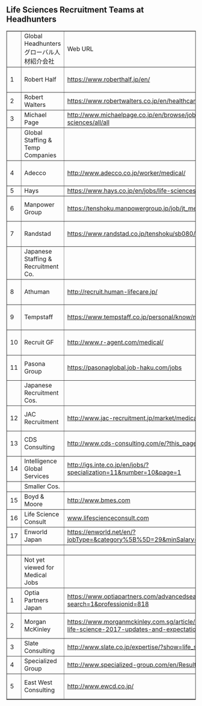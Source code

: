## Life Sciences Recruitment Teams at Headhunters
<table dir="ltr" border="1" cellspacing="0" cellpadding="0">
  <colgroup>
    <col width="134">
    <col width="291">
    <col width="374">
    <col width="186">
  </colgroup>
  <tbody>
    <tr>
      <td>&nbsp;</td>
      <td data-sheets-value="{&quot;1&quot;:2,&quot;2&quot;:&quot;Global Headhunters  \u30b0\u30ed\u30fc\u30d0\u30eb\u4eba\u6750\u7d39\u4ecb\u4f1a\u793e&quot;}">Global Headhunters グローバル人材紹介会社</td>
      <td data-sheets-value="{&quot;1&quot;:2,&quot;2&quot;:&quot;Web URL&quot;}">Web URL</td>
      <td data-sheets-value="{&quot;1&quot;:2,&quot;2&quot;:&quot;Healthcare &amp; Life Sciences&quot;}">Healthcare &amp; Life Sciences</td>
    </tr>
    <tr>
      <td data-sheets-value="{&quot;1&quot;:3,&quot;3&quot;:1}">1</td>
      <td data-sheets-value="{&quot;1&quot;:2,&quot;2&quot;:&quot;Robert Half&quot;}">Robert Half</td>
      <td data-sheets-value="{&quot;1&quot;:2,&quot;2&quot;:&quot;https://www.roberthalf.jp/en/&quot;}">
        <a class="in-cell-link" href="https://www.roberthalf.jp/en/" target="_blank" rel="noopener noreferrer">https://www.roberthalf.jp/en/</a>
      </td>
      <td data-sheets-value="{&quot;1&quot;:2,&quot;2&quot;:&quot;Not a specialty field&quot;}">Not a specialty field</td>
    </tr>
    <tr>
      <td data-sheets-value="{&quot;1&quot;:3,&quot;3&quot;:2}">2</td>
      <td data-sheets-value="{&quot;1&quot;:2,&quot;2&quot;:&quot;Robert Walters&quot;}">Robert Walters</td>
      <td data-sheets-value="{&quot;1&quot;:2,&quot;2&quot;:&quot;https://www.robertwalters.co.jp/en/healthcare.html&quot;}">
        <a class="in-cell-link" href="https://www.robertwalters.co.jp/en/healthcare.html" target="_blank" rel="noopener noreferrer">https://www.robertwalters.co.jp/en/healthcare.html</a>
      </td>
      <td data-sheets-value="{&quot;1&quot;:2,&quot;2&quot;:&quot;Jobs Listed&quot;}">Jobs Listed</td>
    </tr>
    <tr>
      <td data-sheets-value="{&quot;1&quot;:3,&quot;3&quot;:3}">3</td>
      <td data-sheets-value="{&quot;1&quot;:2,&quot;2&quot;:&quot;Michael Page&quot;}">Michael Page</td>
      <td data-sheets-value="{&quot;1&quot;:2,&quot;2&quot;:&quot;http://www.michaelpage.co.jp/en/browse/jobs/life-sciences/all/all&quot;}">
        <a class="in-cell-link" href="http://www.michaelpage.co.jp/en/browse/jobs/life-sciences/all/all" target="_blank" rel="noopener noreferrer">http://www.michaelpage.co.jp/en/browse/jobs/life-sciences/all/all</a>
      </td>
      <td data-sheets-value="{&quot;1&quot;:2,&quot;2&quot;:&quot;Jobs Listed&quot;}">Jobs Listed</td>
    </tr>
    <tr>
      <td>&nbsp;</td>
      <td data-sheets-value="{&quot;1&quot;:2,&quot;2&quot;:&quot;Global Staffing &amp; Temp Companies&quot;}">Global Staffing &amp; Temp Companies</td>
      <td>&nbsp;</td>
      <td>&nbsp;</td>
    </tr>
    <tr>
      <td data-sheets-value="{&quot;1&quot;:3,&quot;3&quot;:4}">4</td>
      <td data-sheets-value="{&quot;1&quot;:2,&quot;2&quot;:&quot;Adecco&quot;}">Adecco</td>
      <td data-sheets-value="{&quot;1&quot;:2,&quot;2&quot;:&quot;http://www.adecco.co.jp/worker/medical/&quot;}">
        <a class="in-cell-link" href="http://www.adecco.co.jp/worker/medical/" target="_blank" rel="noopener noreferrer">http://www.adecco.co.jp/worker/medical/</a>
      </td>
      <td data-sheets-value="{&quot;1&quot;:2,&quot;2&quot;:&quot;Jobs in Japanese only&quot;}">Jobs in Japanese only</td>
    </tr>
    <tr>
      <td data-sheets-value="{&quot;1&quot;:3,&quot;3&quot;:5}">5</td>
      <td data-sheets-value="{&quot;1&quot;:2,&quot;2&quot;:&quot;Hays&quot;}">Hays</td>
      <td data-sheets-value="{&quot;1&quot;:2,&quot;2&quot;:&quot;https://www.hays.co.jp/en/jobs/life-sciences-jobs/&quot;}">
        <a class="in-cell-link" href="https://www.hays.co.jp/en/jobs/life-sciences-jobs/" target="_blank" rel="noopener noreferrer">https://www.hays.co.jp/en/jobs/life-sciences-jobs/</a>
      </td>
      <td data-sheets-value="{&quot;1&quot;:2,&quot;2&quot;:&quot;Jobs Listed&quot;}">Jobs Listed</td>
    </tr>
    <tr>
      <td data-sheets-value="{&quot;1&quot;:3,&quot;3&quot;:6}">6</td>
      <td data-sheets-value="{&quot;1&quot;:2,&quot;2&quot;:&quot;Manpower Group&quot;}">Manpower Group</td>
      <td data-sheets-value="{&quot;1&quot;:2,&quot;2&quot;:&quot;https://tenshoku.manpowergroup.jp/job/jt_medical_welfare&quot;}">
        <a class="in-cell-link" href="https://tenshoku.manpowergroup.jp/job/jt_medical_welfare" target="_blank" rel="noopener noreferrer">https://tenshoku.manpowergroup.jp/job/jt_medical_welfare</a>
      </td>
      <td data-sheets-value="{&quot;1&quot;:2,&quot;2&quot;:&quot;Jobs in Japanese only&quot;}">Jobs in Japanese only</td>
    </tr>
    <tr>
      <td data-sheets-value="{&quot;1&quot;:3,&quot;3&quot;:7}">7</td>
      <td data-sheets-value="{&quot;1&quot;:2,&quot;2&quot;:&quot;Randstad&quot;}">Randstad</td>
      <td data-sheets-value="{&quot;1&quot;:2,&quot;2&quot;:&quot;https://www.randstad.co.jp/tenshoku/sb080/&quot;}">
        <a class="in-cell-link" href="https://www.randstad.co.jp/tenshoku/sb080/" target="_blank" rel="noopener noreferrer">https://www.randstad.co.jp/tenshoku/sb080/</a>
      </td>
      <td data-sheets-value="{&quot;1&quot;:2,&quot;2&quot;:&quot;Jobs in Japanese only&quot;}">Jobs in Japanese only</td>
    </tr>
    <tr>
      <td>&nbsp;</td>
      <td data-sheets-value="{&quot;1&quot;:2,&quot;2&quot;:&quot;Japanese Staffing &amp; Recruitment Co.&quot;}">Japanese Staffing &amp; Recruitment Co.</td>
      <td>&nbsp;</td>
      <td>&nbsp;</td>
    </tr>
    <tr>
      <td data-sheets-value="{&quot;1&quot;:3,&quot;3&quot;:8}">8</td>
      <td data-sheets-value="{&quot;1&quot;:2,&quot;2&quot;:&quot;Athuman&quot;}">Athuman</td>
      <td data-sheets-value="{&quot;1&quot;:2,&quot;2&quot;:&quot;http://recruit.human-lifecare.jp/&quot;}">
        <a class="in-cell-link" href="http://recruit.human-lifecare.jp/" target="_blank" rel="noopener noreferrer">http://recruit.human-lifecare.jp/</a>
      </td>
      <td data-sheets-value="{&quot;1&quot;:2,&quot;2&quot;:&quot;English site is Daijob.com&quot;}">English site is Daijob.com</td>
    </tr>
    <tr>
      <td data-sheets-value="{&quot;1&quot;:3,&quot;3&quot;:9}">9</td>
      <td data-sheets-value="{&quot;1&quot;:2,&quot;2&quot;:&quot;Tempstaff&quot;}">Tempstaff</td>
      <td data-sheets-value="{&quot;1&quot;:2,&quot;2&quot;:&quot;https://www.tempstaff.co.jp/personal/know/medical/&quot;}">
        <a class="in-cell-link" href="https://www.tempstaff.co.jp/personal/know/medical/" target="_blank" rel="noopener noreferrer">https://www.tempstaff.co.jp/personal/know/medical/</a>
      </td>
      <td data-sheets-value="{&quot;1&quot;:2,&quot;2&quot;:&quot;Jobs in Japanese only&quot;}">Jobs in Japanese only</td>
    </tr>
    <tr>
      <td data-sheets-value="{&quot;1&quot;:3,&quot;3&quot;:10}">10</td>
      <td data-sheets-value="{&quot;1&quot;:2,&quot;2&quot;:&quot;Recruit GF&quot;}">Recruit GF</td>
      <td data-sheets-value="{&quot;1&quot;:2,&quot;2&quot;:&quot;http://www.r-agent.com/medical/&quot;}">
        <a class="in-cell-link" href="http://www.r-agent.com/medical/" target="_blank" rel="noopener noreferrer">http://www.r-agent.com/medical/</a>
      </td>
      <td data-sheets-value="{&quot;1&quot;:2,&quot;2&quot;:&quot;Jobs in Japanese only&quot;}">Jobs in Japanese only</td>
    </tr>
    <tr>
      <td data-sheets-value="{&quot;1&quot;:3,&quot;3&quot;:11}">11</td>
      <td data-sheets-value="{&quot;1&quot;:2,&quot;2&quot;:&quot;Pasona Group&quot;}">Pasona Group</td>
      <td data-sheets-value="{&quot;1&quot;:2,&quot;2&quot;:&quot;https://pasonaglobal.job-haku.com/jobs&quot;}">
        <a class="in-cell-link" href="https://pasonaglobal.job-haku.com/jobs" target="_blank" rel="noopener noreferrer">https://pasonaglobal.job-haku.com/jobs</a>
      </td>
      <td data-sheets-value="{&quot;1&quot;:2,&quot;2&quot;:&quot;Jobs in Japanese only&quot;}">Jobs in Japanese only</td>
    </tr>
    <tr>
      <td>&nbsp;</td>
      <td data-sheets-value="{&quot;1&quot;:2,&quot;2&quot;:&quot;Japanese Recruitment Cos.&quot;}">Japanese Recruitment Cos.</td>
      <td>&nbsp;</td>
      <td>&nbsp;</td>
    </tr>
    <tr>
      <td data-sheets-value="{&quot;1&quot;:3,&quot;3&quot;:12}">12</td>
      <td data-sheets-value="{&quot;1&quot;:2,&quot;2&quot;:&quot;JAC Recruitment&quot;}">JAC Recruitment</td>
      <td data-sheets-value="{&quot;1&quot;:2,&quot;2&quot;:&quot;http://www.jac-recruitment.jp/market/medical/&quot;}">
        <a class="in-cell-link" href="http://www.jac-recruitment.jp/market/medical/" target="_blank" rel="noopener noreferrer">http://www.jac-recruitment.jp/market/medical/</a>
      </td>
      <td data-sheets-value="{&quot;1&quot;:2,&quot;2&quot;:&quot;English site is careercross&quot;}">English site is careercross</td>
    </tr>
    <tr>
      <td data-sheets-value="{&quot;1&quot;:3,&quot;3&quot;:13}">13</td>
      <td data-sheets-value="{&quot;1&quot;:2,&quot;2&quot;:&quot;CDS Consulting&quot;}">CDS Consulting</td>
      <td data-sheets-value="{&quot;1&quot;:2,&quot;2&quot;:&quot;http://www.cds-consulting.com/e/?this_page=1335382070&quot;}">
        <a class="in-cell-link" href="http://www.cds-consulting.com/e/?this_page=1335382070" target="_blank" rel="noopener noreferrer">http://www.cds-consulting.com/e/?this_page=1335382070</a>
      </td>
      <td data-sheets-value="{&quot;1&quot;:2,&quot;2&quot;:&quot;Contact the Healthcare team&quot;}">Contact the Healthcare team</td>
    </tr>
    <tr>
      <td data-sheets-value="{&quot;1&quot;:3,&quot;3&quot;:14}">14</td>
      <td data-sheets-value="{&quot;1&quot;:2,&quot;2&quot;:&quot;Intelligence Global Services&quot;}">Intelligence Global Services</td>
      <td data-sheets-value="{&quot;1&quot;:2,&quot;2&quot;:&quot;http://igs.inte.co.jp/en/jobs/?specialization=11&amp;number=10&amp;page=1&quot;}">
        <a class="in-cell-link" href="http://igs.inte.co.jp/en/jobs/?specialization=11&amp;number=10&amp;page=1" target="_blank" rel="noopener noreferrer">http://igs.inte.co.jp/en/jobs/?specialization=11&amp;number=10&amp;page=1</a>
      </td>
      <td data-sheets-value="{&quot;1&quot;:2,&quot;2&quot;:&quot;Jobs Listed&quot;}">Jobs Listed</td>
    </tr>
    <tr>
      <td>&nbsp;</td>
      <td data-sheets-value="{&quot;1&quot;:2,&quot;2&quot;:&quot;Smaller Cos.&quot;}">Smaller Cos.</td>
      <td>&nbsp;</td>
      <td>&nbsp;</td>
    </tr>
    <tr>
      <td data-sheets-value="{&quot;1&quot;:3,&quot;3&quot;:15}">15</td>
      <td data-sheets-value="{&quot;1&quot;:2,&quot;2&quot;:&quot;Boyd &amp; Moore &quot;}">Boyd &amp; Moore</td>
      <td data-sheets-value="{&quot;1&quot;:2,&quot;2&quot;:&quot;http://www.bmes.com&quot;}">
        <a class="in-cell-link" href="http://www.bmes.com" target="_blank" rel="noopener noreferrer">http://www.bmes.com</a>
      </td>
      <td>&nbsp;</td>
    </tr>
    <tr>
      <td data-sheets-value="{&quot;1&quot;:3,&quot;3&quot;:16}">16</td>
      <td data-sheets-value="{&quot;1&quot;:2,&quot;2&quot;:&quot;Life Science Consult&quot;}">Life Science Consult</td>
      <td data-sheets-value="{&quot;1&quot;:2,&quot;2&quot;:&quot;www.lifescienceconsult.com&quot;}">
        <a class="in-cell-link" href="http://www.lifescienceconsult.com" target="_blank" rel="noopener noreferrer">www.lifescienceconsult.com</a>
      </td>
      <td>&nbsp;</td>
    </tr>
    <tr>
      <td data-sheets-value="{&quot;1&quot;:3,&quot;3&quot;:17}">17</td>
      <td data-sheets-value="{&quot;1&quot;:2,&quot;2&quot;:&quot;Enworld Japan&quot;}">Enworld Japan</td>
      <td data-sheets-value="{&quot;1&quot;:2,&quot;2&quot;:&quot;https://enworld.net/en/?jobType=&amp;category%5B%5D=29&amp;minSalary=&amp;maxSalary=&amp;s=&quot;}">
        <a class="in-cell-link" href="https://enworld.net/en/?jobType=&amp;category%5B%5D=29&amp;minSalary=&amp;maxSalary=&amp;s=" target="_blank" rel="noopener noreferrer">https://enworld.net/en/?jobType=&amp;category%5B%5D=29&amp;minSalary=&amp;maxSalary=&amp;s=</a>
      </td>
      <td>&nbsp;</td>
    </tr>
    <tr>
      <td>&nbsp;</td>
      <td>&nbsp;</td>
      <td>&nbsp;</td>
      <td>&nbsp;</td>
    </tr>
    <tr>
      <td>&nbsp;</td>
      <td data-sheets-value="{&quot;1&quot;:2,&quot;2&quot;:&quot;Not yet viewed for Medical Jobs&quot;}">Not yet viewed for Medical Jobs</td>
      <td>&nbsp;</td>
      <td>&nbsp;</td>
    </tr>
    <tr>
      <td data-sheets-value="{&quot;1&quot;:3,&quot;3&quot;:1}" data-sheets-formula="=1+R[12]C[0]">1</td>
      <td data-sheets-value="{&quot;1&quot;:2,&quot;2&quot;:&quot;Optia Partners Japan&quot;}">Optia Partners Japan</td>
      <td data-sheets-value="{&quot;1&quot;:2,&quot;2&quot;:&quot;https://www.optiapartners.com/advancedsearch.aspx?search=1&amp;professionid=818&quot;}">
        <a class="in-cell-link" href="https://www.optiapartners.com/advancedsearch.aspx?search=1&amp;professionid=818" target="_blank" rel="noopener noreferrer">https://www.optiapartners.com/advancedsearch.aspx?search=1&amp;professionid=818</a>
      </td>
      <td data-sheets-value="{&quot;1&quot;:2,&quot;2&quot;:&quot;Medical Devices&quot;}">Medical Devices</td>
    </tr>
    <tr>
      <td data-sheets-value="{&quot;1&quot;:3,&quot;3&quot;:2}">2</td>
      <td data-sheets-value="{&quot;1&quot;:2,&quot;2&quot;:&quot;Morgan McKinley &quot;}">Morgan McKinley</td>
      <td data-sheets-value="{&quot;1&quot;:2,&quot;2&quot;:&quot;https://www.morganmckinley.com.sg/article/medical-and-life-science-2017-updates-and-expectations&quot;}">
        <a class="in-cell-link" href="https://www.morganmckinley.com.sg/article/medical-and-life-science-2017-updates-and-expectations" target="_blank" rel="noopener noreferrer">https://www.morganmckinley.com.sg/article/medical-and-life-science-2017-updates-and-expectations</a>
      </td>
      <td data-sheets-value="{&quot;1&quot;:2,&quot;2&quot;:&quot;Accounting in Life Sciences&quot;}">Accounting in Life Sciences</td>
    </tr>
    <tr>
      <td data-sheets-value="{&quot;1&quot;:3,&quot;3&quot;:3}">3</td>
      <td data-sheets-value="{&quot;1&quot;:2,&quot;2&quot;:&quot;Slate Consulting &quot;}">Slate Consulting</td>
      <td data-sheets-value="{&quot;1&quot;:2,&quot;2&quot;:&quot;http://www.slate.co.jp/expertise/?show=life_sciences&quot;}">
        <a class="in-cell-link" href="http://www.slate.co.jp/expertise/?show=life_sciences" target="_blank" rel="noopener noreferrer">http://www.slate.co.jp/expertise/?show=life_sciences</a>
      </td>
      <td data-sheets-value="{&quot;1&quot;:2,&quot;2&quot;:&quot;Contact the team&quot;}">Contact the team</td>
    </tr>
    <tr>
      <td data-sheets-value="{&quot;1&quot;:3,&quot;3&quot;:4}">4</td>
      <td data-sheets-value="{&quot;1&quot;:2,&quot;2&quot;:&quot;Specialized Group &quot;}">Specialized Group</td>
      <td data-sheets-value="{&quot;1&quot;:2,&quot;2&quot;:&quot;http://www.specialized-group.com/en/Results.aspx?indcid=13&quot;}">
        <a class="in-cell-link" href="http://www.specialized-group.com/en/Results.aspx?indcid=13" target="_blank" rel="noopener noreferrer">http://www.specialized-group.com/en/Results.aspx?indcid=13</a>
      </td>
      <td data-sheets-value="{&quot;1&quot;:2,&quot;2&quot;:&quot;Contact the team&quot;}">Contact the team</td>
    </tr>
    <tr>
      <td data-sheets-value="{&quot;1&quot;:3,&quot;3&quot;:5}">5</td>
      <td data-sheets-value="{&quot;1&quot;:2,&quot;2&quot;:&quot;East West Consulting&quot;}">East West Consulting</td>
      <td data-sheets-value="{&quot;1&quot;:2,&quot;2&quot;:&quot;http://www.ewcd.co.jp/&quot;}">
        <a class="in-cell-link" href="http://www.ewcd.co.jp/" target="_blank" rel="noopener noreferrer">http://www.ewcd.co.jp/</a>
      </td>
      <td data-sheets-value="{&quot;1&quot;:2,&quot;2&quot;:&quot;1-3 Jobs, Japanese only&quot;}">1-3 Jobs, Japanese only</td>
    </tr>
  </tbody>
</table>


